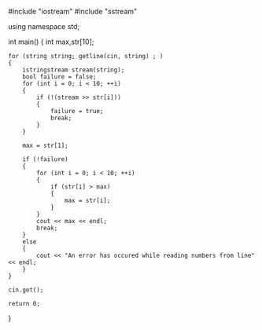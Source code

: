#include "iostream"
#include "sstream"

using namespace std;

int main() { int max,str[10];

    for (string string; getline(cin, string) ; )
    {
        istringstream stream(string);
        bool failure = false;
        for (int i = 0; i < 10; ++i)
        {
            if (!(stream >> str[i]))
            {
                failure = true;
                break;
            }
        }

        max = str[1];

        if (!failure)
        {
            for (int i = 0; i < 10; ++i)
            {
                if (str[i] > max)
                {
                    max = str[i];
                }
            }
            cout << max << endl;
            break;
        }
        else
        {
            cout << "An error has occured while reading numbers from line" << endl;
        }
    }

    cin.get();

    return 0;
}
